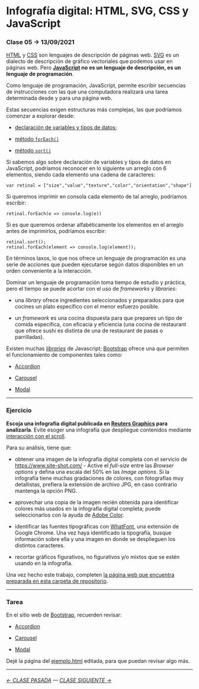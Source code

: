 # Infografía digital: HTML, SVG, CSS y JavaScript

### Clase 05 → 13/09/2021

[HTML](https://github.com/profesorfaco/dno075-2021-2/wiki/HTML) y [CSS](https://github.com/profesorfaco/dno075-2021-2/wiki/CSS) son lenguajes de descripción de páginas web. [SVG](https://github.com/profesorfaco/dno075-2021-2/wiki/SVG) es un dialecto de descripción de gráfico vectoriales que podemos usar en páginas web. Pero **[JavaScript](https://github.com/profesorfaco/dno075-2021-2/wiki/JavaScript) no es un lenguaje de descripción, es un lenguaje de programación**.

Como lenguaje de programación, JavaScript, permite escribir secuencias de instrucciones con las que una computadora realizará una tarea determinada desde y para una página web. 

Estas secuencias exigen estructuras más complejas, las que podríamos comenzar a explorar desde:

- [declaración de variables y tipos de datos](https://developer.mozilla.org/es/docs/Web/JavaScript/Guide/Grammar_and_Types);

- [método `forEach()`](https://developer.mozilla.org/es/docs/Web/JavaScript/Reference/Global_Objects/Array/forEach)

- [método `sort()`](https://developer.mozilla.org/es/docs/Web/JavaScript/Reference/Global_Objects/Array/sort)

Si sabemos algo sobre declaración de variables y tipos de datos en JavaScript, podríamos reconocer en lo siguiente un arreglo con 6 elementos, siendo cada elemento una cadena de caracteres: 

`var retinal = ["size","value","texture","color","orientation","shape"]`

Si queremos imprimir en consola cada elemento de tal arreglo, podríamos escribir: 

`retinal.forEach(e => console.log(e))`

Si es que queremos ordenar alfabéticamente los elementos en el arreglo antes de imprimirlos, podríamos escribir:

```
retinal.sort();
retinal.forEach(element => console.log(element));
```

En términos laxos, lo que nos ofrece un lenguaje de programación es una serie de acciones que pueden ejecutarse según datos disponibles en un orden conveniente a la interacción.

Dominar un lenguaje de programación toma tiempo de estudio y práctica, pero el tiempo se puede acortar con el uso de *frameworks* y *libraries*:

- una *library* ofrece ingredientes seleccionados y preparados para que cocines un plato específico con el menor esfuerzo posible. 

- un *framework* es una cocina dispuesta para que prepares un tipo de comida específica, con eficacia y eficiencia (una cocina de restaurant que ofrece sushi es distinta de una de restaurant de pasas o parrilladas).

Existen muchas [*libraries*](https://www.tiktok.com/@ifluent/video/6992725135065124102) de Javascript; [Bootstrap](https://getbootstrap.com/) ofrece una que permiten el funcionamiento de componentes tales como:

- [Accordion](https://getbootstrap.com/docs/5.1/components/accordion/)

- [Carousel](https://getbootstrap.com/docs/5.1/components/carousel/)

- [Modal](https://getbootstrap.com/docs/5.1/components/modal/)

- - - - - - -  - 

### Ejercicio

**Escoja una infografia digital publicada en [Reuters Graphics](https://graphics.reuters.com/) para analizarla**. Evite esoger una infografía que despliegue contenidos mediante [interacción con el scroll](http://scrollmagic.io/). 

Para su análisis, tiene que:

- obtener una imagen de la infografía digital completa con el servicio de https://www.site-shot.com/ - Active el *full-size* entre las *Browser options* y defina una escala del 50% en las *Image options*. Si la infografía tiene muchas gradaciones de colores, con fotografías muy detallistas, prefiera la extensión de archivo JPG, en caso contrario mantenga la opción PNG. 

- aprovechar una copia de la imagen recién obtenida para identificar colores más usados en la infografía digital completa; puede seleccionarlos con la ayuda de  [Adobe Color](https://color.adobe.com/es/create/image).

- identificar las fuentes tipográficas con [WhatFont](https://chrome.google.com/webstore/detail/whatfont/jabopobgcpjmedljpbcaablpmlmfcogm), una extensión de Google Chrome. Una vez haya identificado la tipografía, busque información sobre ella y una imagen en donde se desplieguen los distintos caracteres. 

- recortar gráficos figurativos, no figurativos y/o mixtos que se estén usando en la infografía.

Una vez hecho este trabajo, completen [la página web que encuentra preparada en esta carpeta de repositorio](https://profesorfaco.github.io/dno075-2021-2/clase-05/).


- - - - - - - - - -

### Tarea

En el sitio web de [Bootstrap](https://getbootstrap.com/), recuerden revisar:

- [Accordion](https://getbootstrap.com/docs/5.1/components/accordion/)

- [Carousel](https://getbootstrap.com/docs/5.1/components/carousel/)

- [Modal](https://getbootstrap.com/docs/5.1/components/modal/)

Dejé la página del [ejemplo.html](https://profesorfaco.github.io/dno075-2021-2/clase-05/ejemplo.html) editada, para que puedan revisar algo más.

- - - - - - - - - - 

###### [← CLASE PASADA](https://github.com/profesorfaco/dno075-2021-2/tree/main/clase-04) — [CLASE SIGUIENTE →](https://github.com/profesorfaco/dno075-2021-2/tree/main/clase-06) 

